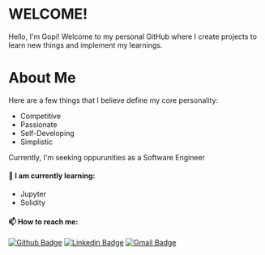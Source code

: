 # WELCOME!

Hello, I'm Gopi! Welcome to my personal GitHub where I create projects to learn new things and implement my learnings.

# About Me

Here are a few things that I believe define my core personality:
- Competitive
- Passionate
- Self-Developing
- Simplistic

Currently, I'm seeking oppurunities as a Software Engineer 

#### 🌱 I am currently learning:
- Jupyter
- Solidity

#### 📫 How to reach me:
[![Github Badge](http://img.shields.io/badge/-Github-black?style=flat-square&logo=github&link=https://github.com/OrangeWiz)](https://github.com/OrangeWiz) 
[![Linkedin Badge](https://img.shields.io/badge/-LinkedIn-blue?style=flat-square&logo=Linkedin&logoColor=white&link=https://www.linkedin.com/in/gkr9/)](https://www.linkedin.com/in/gkr9/)
[![Gmail Badge](https://img.shields.io/badge/-Gmail-d14836?style=flat-square&logo=Gmail&logoColor=white&link=mailto:gopi.rayini@gmail.com)](mailto:kna.gopi@gmail.com)
